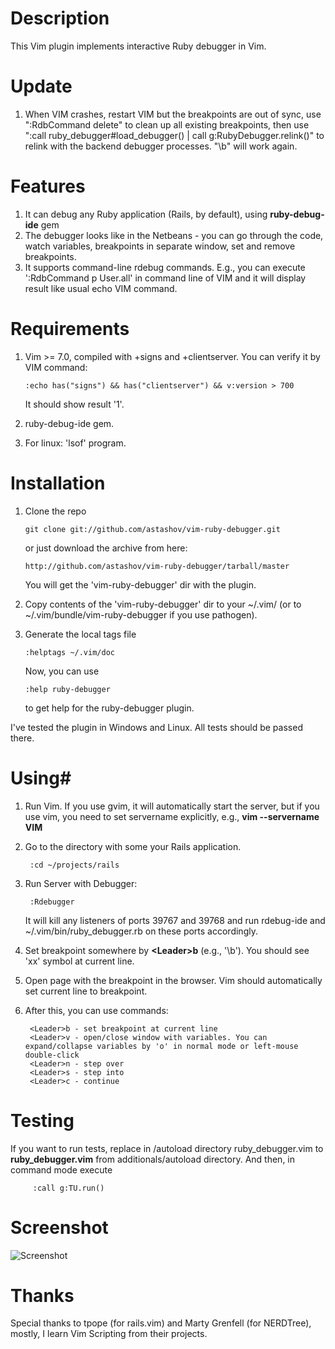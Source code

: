 # Description #

This Vim plugin implements interactive Ruby debugger in Vim.

# Update #

1. When VIM crashes, restart VIM but the breakpoints are out of sync, use ":RdbCommand delete" to clean up all existing breakpoints, then use ":call ruby_debugger#load_debugger() | call g:RubyDebugger.relink()" to relink with the backend debugger processes.  "\b" will work again.

# Features #

1. It can debug any Ruby application (Rails, by default), using **ruby-debug-ide** gem
2. The debugger looks like in the Netbeans - you can go through the code, watch variables, breakpoints in separate window, set and remove breakpoints.
3. It supports command-line rdebug commands. E.g., you can execute ':RdbCommand p User.all' in command line of VIM and it will display result like usual echo VIM command.


# Requirements #

1.  Vim >= 7.0, compiled with +signs and +clientserver. You can verify it by VIM command: 

        :echo has("signs") && has("clientserver") && v:version > 700

    It should show result '1'.

2.  ruby-debug-ide gem.
3.  For linux: 'lsof' program.


# Installation #

1.  Clone the repo

        git clone git://github.com/astashov/vim-ruby-debugger.git

    or just download the archive from here:

        http://github.com/astashov/vim-ruby-debugger/tarball/master

    You will get the 'vim-ruby-debugger' dir with the plugin.

2.  Copy contents of the 'vim-ruby-debugger' dir to your ~/.vim/ (or to ~/.vim/bundle/vim-ruby-debugger if you use pathogen).

3.  Generate the local tags file
	
        :helptags ~/.vim/doc

    Now, you can use

        :help ruby-debugger

    to get help for the ruby-debugger plugin.

I've tested the plugin in Windows and Linux. All tests should be passed there.


# Using#

1.  Run Vim. If you use gvim, it will automatically start the server, but if you use vim, you need to set
    servername explicitly, e.g., **vim --servername VIM**

2.  Go to the directory with some your Rails application.

         :cd ~/projects/rails

3.  Run Server with Debugger:

         :Rdebugger

    It will kill any listeners of ports 39767 and 39768 and run rdebug-ide and ~/.vim/bin/ruby_debugger.rb on these ports accordingly.

3.  Set breakpoint somewhere by **&lt;Leader&gt;b** (e.g., '\b'). You should see 'xx' symbol at current line.

4.  Open page with the breakpoint in the browser. Vim should automatically set current line to breakpoint.

5.  After this, you can use commands:

         <Leader>b - set breakpoint at current line
         <Leader>v - open/close window with variables. You can expand/collapse variables by 'o' in normal mode or left-mouse double-click
         <Leader>n - step over
         <Leader>s - step into
         <Leader>c - continue


# Testing #

If you want to run tests, replace in /autoload directory ruby_debugger.vim to **ruby_debugger.vim** from additionals/autoload directory.
And then, in command mode execute

         :call g:TU.run()


# Screenshot #

![Screenshot](http://astashov.net/images/vim_ruby_debugger.png)


# Thanks #

Special thanks to tpope (for rails.vim) and Marty Grenfell (for NERDTree), mostly, I learn Vim Scripting from their projects.

